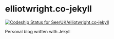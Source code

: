 elliotwright.co-jekyll
======================

[ ![Codeship Status for SeerUK/elliotwright.co-jekyll](https://www.codeship.io/projects/17b9b200-4251-0132-78d8-7ad5e442c32f/status)](https://www.codeship.io/projects/44368)

Personal blog written with Jekyll
